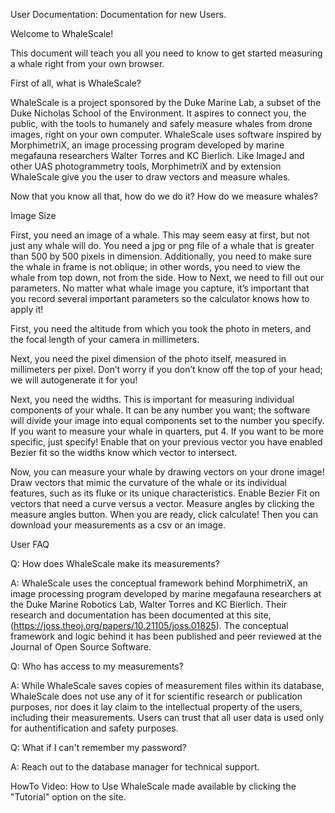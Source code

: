 User Documentation: Documentation for new Users.

Welcome to WhaleScale! 

This document will teach you all you need to know to get started measuring a whale right from your own browser.

First of all, what is WhaleScale?

WhaleScale is a project sponsored by the Duke Marine Lab, a subset of the Duke Nicholas School of the Environment. It aspires to connect you, the public, with the tools to humanely and safely measure whales from drone images, right on your own computer. WhaleScale uses software inspired by MorphimetriX, an image processing program developed by marine megafauna researchers Walter Torres and KC Bierlich. Like ImageJ and other UAS photogrammetry tools, MorphimetriX and by extension WhaleScale give you the user to draw vectors and measure whales.

Now that you know all that, how do we do it? How do we measure whales?

Image Size

First, you need an image of a whale. This may seem easy at first, but not just any whale will do. You need a jpg or png file of a whale that is greater than 500 by 500 pixels in dimension. Additionally, you need to make sure the whale in frame is not oblique; in other words, you need to view the whale from top down, not from the side.
How to
Next, we need to fill out our parameters. No matter what whale image you capture, it’s important that you record several important parameters so the calculator knows how to apply it!

First, you need the altitude from which you took the photo in meters, and the focal length of your camera in millimeters.

Next, you need the pixel dimension of the photo itself, measured in millimeters per pixel. Don’t worry if you don’t know off the top of your head; we will autogenerate it for you! 

Next, you need the widths. This is important for measuring individual components of your whale. It can be any number you want; the software will divide your image into equal components set to the number you specify. If you want to measure your whale in quarters, put 4. If you want to be more specific, just specify! Enable that on your previous vector you have enabled Bezier fit so the widths know which vector to intersect.

Now, you can measure your whale by drawing vectors on your drone image! Draw vectors that mimic the curvature of the whale or its individual features, 
such as its fluke or its unique characteristics. Enable Bezier Fit on vectors that need a curve versus a vector. Measure angles by clicking
the measure angles button. When you are ready, click calculate! Then you can download your measurements as a csv or an image.

User FAQ

Q: How does WhaleScale make its measurements?

A: WhaleScale uses the conceptual framework behind MorphimetriX, an image processing program developed by marine megafauna researchers at the
Duke Marine Robotics Lab, Walter Torres and KC Bierlich. Their research and documentation has been documented at this site, (https://joss.theoj.org/papers/10.21105/joss.01825). The conceptual framework and logic behind it has been published and peer reviewed at the Journal of Open Source Software.

Q: Who has access to my measurements?

A: While WhaleScale saves copies of measurement files within its database, WhaleScale does not use any of it for scientific research or publication purposes, nor does it lay claim to the intellectual property of the users, including their measurements. Users can trust that all user data is used
only for authentification and safety purposes.

Q: What if I can't remember my password?

A: Reach out to the database manager for technical support. 

HowTo Video: How to Use WhaleScale made available by clicking the "Tutorial" option on the site.






